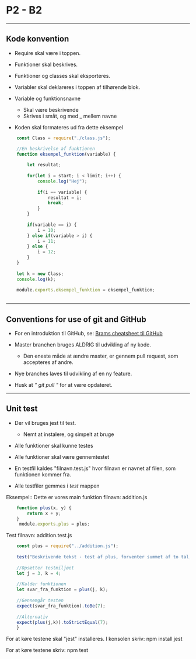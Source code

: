 # P2 - B2   
----------
## Kode konvention


- Require skal være i toppen.
- Funktioner skal beskrives.
- Funktioner og classes skal eksporteres. 
- Variabler skal deklareres i toppen af tilhørende blok. 
- Variable og funktionsnavne
    - Skal være beskrivende
    - Skrives i småt, og med _ mellem navne 


- Koden skal formateres ud fra dette eksempel 
```js
    const Class = require("./class.js");

    //En beskrivelse af funktionen
    function eksempel_funktion(variable) {
    
        let resultat;
        
        for(let i = start; i < limit; i++) {
            console.log("Hej");
            
            if(i == variable) {
                resultat = i; 
                break;
            }
        }
        
        if(variable == i) {
            i = 10;
        } else if(variable > i) {
            i = 11;
        } else {
            i = 12;
        }
    }
    
    let k = new Class;
    console.log(k);
    
    module.exports.eksempel_funktion = eksempel_funktion;
    
```


----------

## Conventions for use of git and GitHub

- For en introduktion til GitHub, se: [Brams cheatsheet til GitHub](https://paper.dropbox.com/doc/Git-cheat-sheet-hRMHn3gcZbv485DFLHQap)
- Master branchen bruges ALDRIG til udvikling af ny kode. 
    - Den eneste måde at ændre master, er gennem pull request, som accepteres af andre. 

- Nye branches laves til udvikling af en ny feature. 
- Husk at _" git pull "_ for at være opdateret. 

----------

## Unit test

- Der vil bruges jest til test. 
    - Nemt at instalere, og simpelt at bruge
    
  
- Alle funktioner skal kunne testes
- Alle funktioner skal være gennemtestet
- En testfil kaldes "filnavn.test.js" hvor filnavn er navnet af filen, som funktionen kommer fra. 
- Alle testfiler gemmes i _test_ mappen

Eksempel::
Dette er vores main funktion
filnavn:
addition.js
```js
    function plus(x, y) {
        return x + y;
    }
     module.exports.plus = plus;
```
Test filnavn:
addition.test.js
```js
    const plus = require("../addition.js");
    
    test("Beskrivende tekst - test af plus, forventer summet af to tal, () => {
    
    //Opsætter testmiljøet
    let j = 3, k = 4;
    
    //Kalder funktionen
    let svar_fra_funktion = plus(j, k);
    
    //Gennemgår testen
    expect(svar_fra_funktion).toBe(7);
    
    //Alternativ
    expect(plus(j,k)).toStrictEqual(7);
    }
```
For at køre testene skal "jest" installeres. 
I konsolen skriv:
    npm install jest

For at køre testene skriv:
    npm test
    

